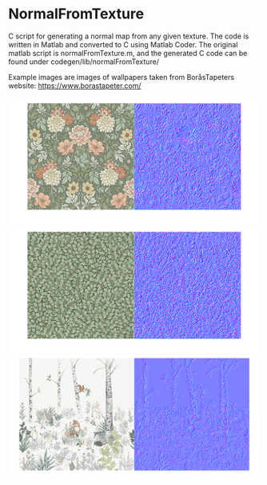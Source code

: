 # NormalFromTexture
C script for generating a normal map from any given texture. 
The code is written in Matlab and converted to C using Matlab Coder.
The original matlab script is normalFromTexture.m, and the generated C code can be found under codegen/lib/normalFromTexture/

Example images are images of wallpapers taken from BoråsTapeters website: <https://www.borastapeter.com/>

![Picture 1](examples/flowersRes.png)
![Picture 2](examples/leafesRes.png)
![Picture 3](examples/forestRes.png)
